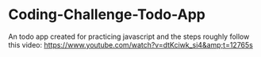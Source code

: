 # Coding-Challenge-Todo-App
An todo app created for practicing javascript and the steps roughly follow this video: https://www.youtube.com/watch?v=dtKciwk_si4&amp;t=12765s
